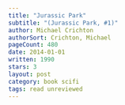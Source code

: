 ```yaml
---
title: "Jurassic Park"
subtitle: "(Jurassic Park, #1)"
author: Michael Crichton
authorSort: Crichton, Michael
pageCount: 480
date: 2014-01-01
written: 1990
stars: 3
layout: post
category: book scifi
tags: read unreviewed
---
```

